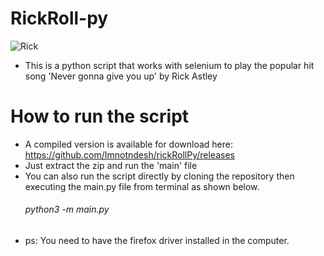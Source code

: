 # RickRoll-py
![Rick](https://media.giphy.com/media/v1.Y2lkPTc5MGI3NjExenVtcHQyZWxhdmRraHVzZXBvcDg3dm11Z3BxaDl0bm5keGl3dnZkeCZlcD12MV9pbnRlcm5hbF9naWZfYnlfaWQmY3Q9Zw/Vuw9m5wXviFIQ/giphy.gif)
- This is a python script that works with selenium to play the popular hit song 'Never gonna give you up' by Rick Astley

# How to run the script
- A compiled version is available for download here: https://github.com/Imnotndesh/rickRollPy/releases
- Just extract the zip and run the 'main' file
- You can also run the script directly by cloning the repository then executing the main.py file from terminal as shown below.
  ###### python3 -m main.py
- ps: You need to have the firefox driver installed in the computer.
